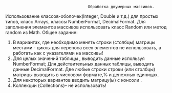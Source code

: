                                         Обработка двумерных массивов.
Использование классов-оболочек(Integer, Double и т.д.) для простых типов, класс Arrays,
классы NumberFormat, DecimalFormat. Для заполнения элементов массивов использовать класс Random или метод random из Math.
Общее задание:
1. В вариантах, где необходимо менять строки (столбцы) матрицы местами - циклы для
переноса всех элементов не использовать, а работать как с указателями на массивы! 
2. Для целых значений таблицы , выводить данные используя NumberFormat;
Для действительных данных таблицы, выводить данные DecimalFormat.
Две любые строки строки (или столбцы) матрицы выводить в числовом формате,% и денежных единицах.
3. Для некоторых вариантов вводить матрицу(ы) с консоли .
4. Коллекции (Collections)– не использовать!